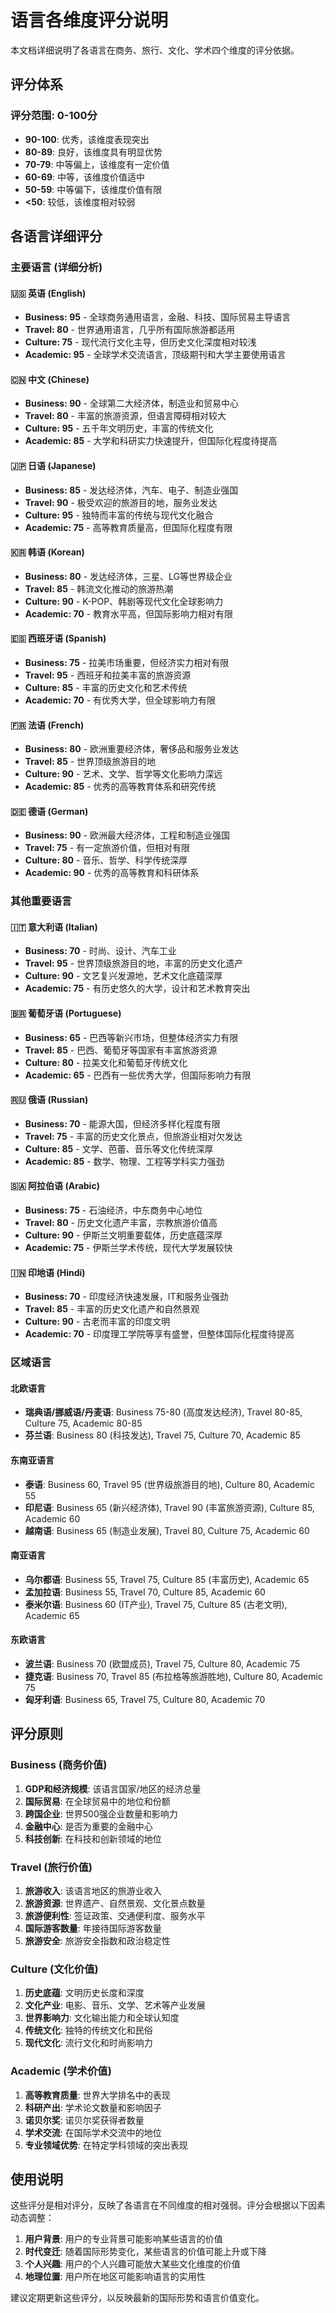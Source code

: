 # 语言各维度评分说明

本文档详细说明了各语言在商务、旅行、文化、学术四个维度的评分依据。

## 评分体系

### 评分范围: 0-100分
- **90-100**: 优秀，该维度表现突出
- **80-89**: 良好，该维度具有明显优势
- **70-79**: 中等偏上，该维度有一定价值
- **60-69**: 中等，该维度价值适中
- **50-59**: 中等偏下，该维度价值有限
- **<50**: 较低，该维度相对较弱

## 各语言详细评分

### 主要语言 (详细分析)

#### 🇺🇸 英语 (English)
- **Business: 95** - 全球商务通用语言，金融、科技、国际贸易主导语言
- **Travel: 80** - 世界通用语言，几乎所有国际旅游都适用
- **Culture: 75** - 现代流行文化主导，但历史文化深度相对较浅
- **Academic: 95** - 全球学术交流语言，顶级期刊和大学主要使用语言

#### 🇨🇳 中文 (Chinese)
- **Business: 90** - 全球第二大经济体，制造业和贸易中心
- **Travel: 80** - 丰富的旅游资源，但语言障碍相对较大
- **Culture: 95** - 五千年文明历史，丰富的传统文化
- **Academic: 85** - 大学和科研实力快速提升，但国际化程度待提高

#### 🇯🇵 日语 (Japanese)
- **Business: 85** - 发达经济体，汽车、电子、制造业强国
- **Travel: 90** - 极受欢迎的旅游目的地，服务业发达
- **Culture: 95** - 独特而丰富的传统与现代文化融合
- **Academic: 75** - 高等教育质量高，但国际化程度有限

#### 🇰🇷 韩语 (Korean)
- **Business: 80** - 发达经济体，三星、LG等世界级企业
- **Travel: 85** - 韩流文化推动的旅游热潮
- **Culture: 90** - K-POP、韩剧等现代文化全球影响力
- **Academic: 70** - 教育水平高，但国际影响力相对有限

#### 🇪🇸 西班牙语 (Spanish)
- **Business: 75** - 拉美市场重要，但经济实力相对有限
- **Travel: 95** - 西班牙和拉美丰富的旅游资源
- **Culture: 85** - 丰富的历史文化和艺术传统
- **Academic: 70** - 有优秀大学，但全球影响力有限

#### 🇫🇷 法语 (French)
- **Business: 80** - 欧洲重要经济体，奢侈品和服务业发达
- **Travel: 85** - 世界顶级旅游目的地
- **Culture: 90** - 艺术、文学、哲学等文化影响力深远
- **Academic: 85** - 优秀的高等教育体系和研究传统

#### 🇩🇪 德语 (German)
- **Business: 90** - 欧洲最大经济体，工程和制造业强国
- **Travel: 75** - 有一定旅游价值，但相对有限
- **Culture: 80** - 音乐、哲学、科学传统深厚
- **Academic: 90** - 优秀的高等教育和科研体系

### 其他重要语言

#### 🇮🇹 意大利语 (Italian)
- **Business: 70** - 时尚、设计、汽车工业
- **Travel: 95** - 世界顶级旅游目的地，丰富的历史文化遗产
- **Culture: 90** - 文艺复兴发源地，艺术文化底蕴深厚
- **Academic: 75** - 有历史悠久的大学，设计和艺术教育突出

#### 🇧🇷 葡萄牙语 (Portuguese)
- **Business: 65** - 巴西等新兴市场，但整体经济实力有限
- **Travel: 85** - 巴西、葡萄牙等国家有丰富旅游资源
- **Culture: 80** - 拉美文化和葡萄牙传统文化
- **Academic: 65** - 巴西有一些优秀大学，但国际影响力有限

#### 🇷🇺 俄语 (Russian)
- **Business: 70** - 能源大国，但经济多样化程度有限
- **Travel: 75** - 丰富的历史文化景点，但旅游业相对欠发达
- **Culture: 85** - 文学、芭蕾、音乐等文化传统深厚
- **Academic: 85** - 数学、物理、工程等学科实力强劲

#### 🇸🇦 阿拉伯语 (Arabic)
- **Business: 75** - 石油经济，中东商务中心地位
- **Travel: 80** - 历史文化遗产丰富，宗教旅游价值高
- **Culture: 90** - 伊斯兰文明重要载体，历史底蕴深厚
- **Academic: 75** - 伊斯兰学术传统，现代大学发展较快

#### 🇮🇳 印地语 (Hindi)
- **Business: 70** - 印度经济快速发展，IT和服务业强劲
- **Travel: 85** - 丰富的历史文化遗产和自然景观
- **Culture: 90** - 古老而丰富的印度文明
- **Academic: 70** - 印度理工学院等享有盛誉，但整体国际化程度待提高

### 区域语言

#### 北欧语言
- **瑞典语/挪威语/丹麦语**: Business 75-80 (高度发达经济), Travel 80-85, Culture 75, Academic 80-85
- **芬兰语**: Business 80 (科技发达), Travel 75, Culture 70, Academic 85

#### 东南亚语言
- **泰语**: Business 60, Travel 95 (世界级旅游目的地), Culture 80, Academic 55
- **印尼语**: Business 65 (新兴经济体), Travel 90 (丰富旅游资源), Culture 85, Academic 60
- **越南语**: Business 65 (制造业发展), Travel 80, Culture 75, Academic 60

#### 南亚语言
- **乌尔都语**: Business 55, Travel 75, Culture 85 (丰富历史), Academic 65
- **孟加拉语**: Business 55, Travel 70, Culture 85, Academic 60
- **泰米尔语**: Business 60 (IT产业), Travel 75, Culture 85 (古老文明), Academic 65

#### 东欧语言
- **波兰语**: Business 70 (欧盟成员), Travel 75, Culture 80, Academic 75
- **捷克语**: Business 70, Travel 85 (布拉格等旅游胜地), Culture 80, Academic 75
- **匈牙利语**: Business 65, Travel 75, Culture 80, Academic 70

## 评分原则

### Business (商务价值)
1. **GDP和经济规模**: 该语言国家/地区的经济总量
2. **国际贸易**: 在全球贸易中的地位和份额
3. **跨国企业**: 世界500强企业数量和影响力
4. **金融中心**: 是否为重要的金融中心
5. **科技创新**: 在科技和创新领域的地位

### Travel (旅行价值)
1. **旅游收入**: 该语言地区的旅游业收入
2. **旅游资源**: 世界遗产、自然景观、文化景点数量
3. **旅游便利性**: 签证政策、交通便利度、服务水平
4. **国际游客数量**: 年接待国际游客数量
5. **旅游安全**: 旅游安全指数和政治稳定性

### Culture (文化价值)
1. **历史底蕴**: 文明历史长度和深度
2. **文化产业**: 电影、音乐、文学、艺术等产业发展
3. **世界影响力**: 文化输出能力和全球认知度
4. **传统文化**: 独特的传统文化和民俗
5. **现代文化**: 流行文化和时尚影响力

### Academic (学术价值)
1. **高等教育质量**: 世界大学排名中的表现
2. **科研产出**: 学术论文数量和影响因子
3. **诺贝尔奖**: 诺贝尔奖获得者数量
4. **学术交流**: 在国际学术交流中的地位
5. **专业领域优势**: 在特定学科领域的突出表现

## 使用说明

这些评分是相对评分，反映了各语言在不同维度的相对强弱。评分会根据以下因素动态调整：

1. **用户背景**: 用户的专业背景可能影响某些语言的价值
2. **时代变迁**: 随着国际形势变化，某些语言的价值可能上升或下降
3. **个人兴趣**: 用户的个人兴趣可能放大某些文化维度的价值
4. **地理位置**: 用户所在地区可能影响语言的实用性

建议定期更新这些评分，以反映最新的国际形势和语言价值变化。